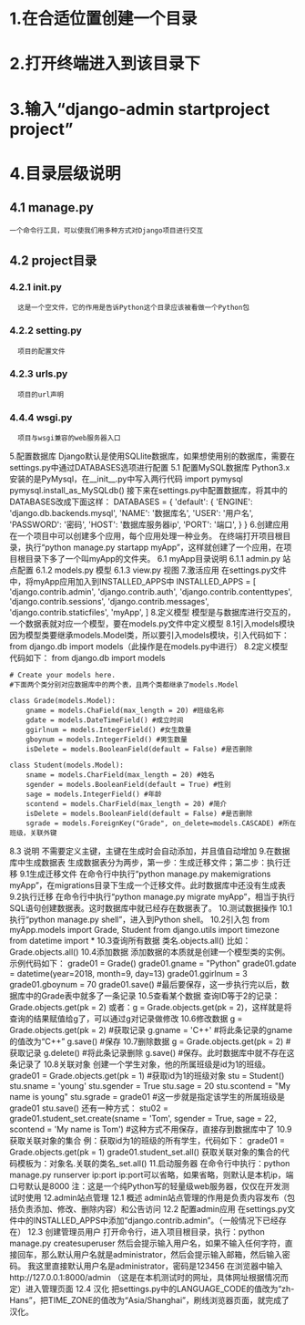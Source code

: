 # 1.在合适位置创建一个目录
# 2.打开终端进入到该目录下
# 3.输入“django-admin startproject project”
# 4.目录层级说明
  ## 4.1 manage.py
    一个命令行工具，可以使我们用多种方式对Django项目进行交互
  ## 4.2 project目录
   ### 4.2.1 __init__.py
      这是一个空文件，它的作用是告诉Python这个目录应该被看做一个Python包
   ### 4.2.2 setting.py
      项目的配置文件
   ### 4.2.3 urls.py
      项目的url声明
   ### 4.4.4 wsgi.py
      项目与wsgi兼容的web服务器入口
5.配置数据库
  Django默认是使用SQLlite数据库，如果想使用别的数据库，需要在settings.py中通过DATABASES选项进行配置
  5.1 配置MySQL数据库
    Python3.x安装的是PyMysql，在__init__.py中写入两行代码
    import pymysql
    pymysql.install_as_MySQLdb()
    接下来在settings.py中配置数据库，将其中的DATABASES改成下面这样：
    DATABASES = {
        'default': {
            'ENGINE': 'django.db.backends.mysql',
            'NAME': '数据库名',
            'USER': '用户名',
            'PASSWORD': '密码',
            'HOST': '数据库服务器ip',
            'PORT': '端口',
        }
    }
6.创建应用
  在一个项目中可以创建多个应用，每个应用处理一种业务。
  在终端打开项目根目录，执行“python manage.py startapp myApp”，这样就创建了一个应用，在项目根目录下多了一个叫myApp的文件夹。
  6.1 myApp目录说明
    6.1.1 admin.py
      站点配置
    6.1.2 models.py
      模型
    6.1.3 view.py
      视图
7.激活应用
  在settings.py文件中，将myApp应用加入到INSTALLED_APPS中
  INSTALLED_APPS = [
      'django.contrib.admin',
      'django.contrib.auth',
      'django.contrib.contenttypes',
      'django.contrib.sessions',
      'django.contrib.messages',
      'django.contrib.staticfiles',
      'myApp',
  ]
8.定义模型
  模型是与数据库进行交互的，一个数据表就对应一个模型，要在models.py文件中定义模型
  8.1引入models模块
    因为模型类要继承models.Model类，所以要引入models模块，引入代码如下：from django.db import models（此操作是在models.py中进行）
  8.2定义模型
    代码如下：
    from django.db import models

    # Create your models here.
    #下面两个类分别对应数据库中的两个表，且两个类都继承了models.Model

    class Grade(models.Model):
        gname = models.ChaField(max_length = 20) #班级名称
        gdate = models.DateTimeField() #成立时间
        ggirlnum = models.IntegerField() #女生数量
        gboynum = models.IntegerField() #男生数量
        isDelete = models.BooleanField(default = False) #是否删除

    class Student(models.Model):
        sname = models.CharField(max_length = 20) #姓名
        sgender = models.BooleanField(default = True) #性别
        sage = models.IntegerField() #年龄
        scontend = models.CharField(max_length = 20) #简介
        isDelete = models.BooleanField(default = False) #是否删除
        sgrade = models.ForeignKey("Grade", on_delete=models.CASCADE) #所在班级，关联外键
  8.3 说明
    不需要定义主键，主键在生成时会自动添加，并且值自动增加
9.在数据库中生成数据表
  生成数据表分为两步，第一步：生成迁移文件；第二步：执行迁移
  9.1生成迁移文件
    在命令行中执行“python manage.py makemigrations myApp”，在migrations目录下生成一个迁移文件。此时数据库中还没有生成表
  9.2执行迁移
    在命令行中执行“python manage.py migrate myApp”，相当于执行SQL语句创建数据表。这时数据库中就已经存在数据表了。
10.测试数据操作
  10.1执行“python manage.py shell”，进入到Python shell。
  10.2引入包
    from myApp.models import Grade, Student
    from django.utils import timezone
    from datetime import *
  10.3查询所有数据
    类名.objects.all()  比如：Grade.objects.all()
  10.4添加数据
    添加数据的本质就是创建一个模型类的实例。
    示例代码如下：
    grade01 = Grade()
    grade01.gname = "Python"
    grade01.gdate = datetime(year=2018, month=9, day=13)
    grade01.ggirlnum = 3
    grade01.gboynum = 70
    grade01.save() #最后要保存，这一步执行完以后，数据库中的Grade表中就多了一条记录
  10.5查看某个数据
    查询ID等于2的记录：Grade.objects.get(pk = 2)
    或者：g = Grade.objects.get(pk = 2)，这样就是将查询的结果赋值给g了，可以通过g对记录做修改
  10.6修改数据
    g = Grade.objects.get(pk = 2) #获取记录
    g.gname = 'C++' #将此条记录的gname的值改为“C++”
    g.save() #保存
  10.7删除数据
    g = Grade.objects.get(pk = 2) #获取记录
    g.delete() #将此条记录删除
    g.save() #保存。此时数据库中就不存在这条记录了
  10.8关联对象
    创建一个学生对象，他的所属班级是id为1的班级。
    grade01 = Grade.objects.get(pk = 1) #获取id为1的班级对象
    stu = Student()
    stu.sname = 'young'
    stu.sgender = True
    stu.sage = 20
    stu.scontend = "My name is young"
    stu.sgrade = grade01 #这一步就是指定该学生的所属班级是grade01
    stu.save()
    还有一种方式：
    stu02 = grade01.student_set.create(sname = 'Tom', sgender = True, sage = 22, scontend = 'My name is Tom') #这种方式不用保存，直接存到数据库中了
  10.9获取关联对象的集合
    例：获取id为1的班级的所有学生，代码如下：
    grade01 = Grade.objects.get(pk = 1)
    grade01.student_set.all()
    获取关联对象的集合的代码模板为：对象名.关联的类名_set.all()
11.启动服务器
  在命令行中执行：python manage.py runserver ip:port
  ip:port可以省略，如果省略，则默认是本机ip，端口号默认是8000
  注：这是一个纯Python写的轻量级web服务器，仅仅在开发测试时使用
12.admin站点管理
  12.1 概述
    admin站点管理的作用是负责内容发布（包括负责添加、修改、删除内容）和公告访问
  12.2 配置admin应用
    在settings.py文件中的INSTALLED_APPS中添加“django.contrib.admin”。（一般情况下已经存在）
  12.3 创建管理员用户
    打开命令行，进入项目根目录，执行：python manage.py createsuperuser
    然后会提示输入用户名，如果不输入任何字符，直接回车，那么默认用户名就是administrator，然后会提示输入邮箱，然后输入密码。
    我这里直接默认用户名是administrator，密码是123456
    在浏览器中输入http://127.0.0.1:8000/admin （这是在本机测试时的网址，具体网址根据情况而定）进入管理页面
  12.4 汉化
    把settings.py中的LANGUAGE_CODE的值改为“zh-Hans”，把TIME_ZONE的值改为“Asia/Shanghai”，刷线浏览器页面，就完成了汉化。
    
    
    
  

















